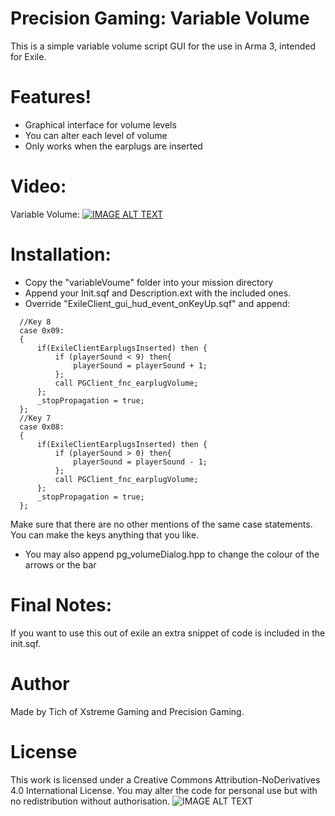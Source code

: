 # Precision Gaming: Variable Volume

This is a simple variable volume script GUI for the use in Arma 3, intended for Exile.

# Features!

  - Graphical interface for volume levels
  - You can alter each level of volume
  - Only works when the earplugs are inserted

# Video:
Variable Volume:
[![IMAGE ALT TEXT](https://img.youtube.com/vi/AvLRwx6tqw0/0.jpg)](https://youtu.be/AvLRwx6tqw0 "Variable Volume")

# Installation:
  - Copy the "variableVoume" folder into your mission directory
  - Append your Init.sqf and Description.ext with the included ones.
  - Override "ExileClient_gui_hud_event_onKeyUp.sqf" and append:
  ```	
    //Key 8
    case 0x09:
    {
		if(ExileClientEarplugsInserted) then {
			if (playerSound < 9) then{
				playerSound = playerSound + 1;
			};
			call PGClient_fnc_earplugVolume;
		};
		_stopPropagation = true;
    };
    //Key 7
    case 0x08:
    {
		if(ExileClientEarplugsInserted) then {
			if (playerSound > 0) then{
				playerSound = playerSound - 1;
			};
			call PGClient_fnc_earplugVolume;
		};
        _stopPropagation = true;
    };
``` 
Make sure that there are no other mentions of the same case statements. You can make the keys anything that you like.
  - You may also append pg_volumeDialog.hpp to change the colour of the arrows or the bar
# Final Notes:
If you want to use this out of exile an extra snippet of code is included in the init.sqf.

# Author
Made by Tich of Xstreme Gaming and Precision Gaming.

# License
This work is licensed under a Creative Commons Attribution-NoDerivatives 4.0 International License. You may alter the code for personal use but with no redistribution without authorisation.
![IMAGE ALT TEXT](https://i.creativecommons.org/l/by-nd/4.0/88x31.png)